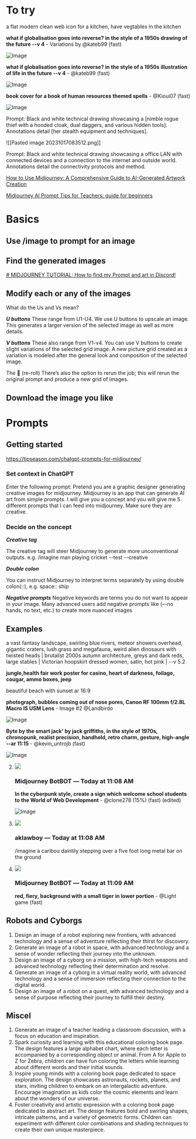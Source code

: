 

# To try

a flat modern clean web icon for a kitchen, have vegtables in the kitchen

**what if globalisation goes into reverse? in the style of a 1950s drawing of the future --v 4** - Variations by @kateb99 (fast)

![Image](https://media.discordapp.net/attachments/995431305066065950/1163640392269447259/kateb99_what_if_globalisation_goes_into_reverse_in_the_style_of_9e673f4e-402e-43f3-b2c6-b2fe313d1da6.png?ex=65404f90&is=652dda90&hm=9de3369b02c3368afbdb9cccb8d82b651fb423673e84412eedebbf20574959d8&=&width=350&height=350)

**what if globalisation goes into reverse? in the style of a 1950s illustration of life in the future --v 4** - @kateb99 (fast)

[](https://cdn.discordapp.com/attachments/995431305066065950/1163640492131618846/kateb99_what_if_globalisation_goes_into_reverse_in_the_style_of_b88207b0-e931-4a78-877e-9b8fb5acdeb1.png?ex=65404fa8&is=652ddaa8&hm=f4b85a9266b03467b39139eadf7dfb4efc41d04fbcb2d4f2e3a4b562681d9636&)

![Image](https://media.discordapp.net/attachments/995431305066065950/1163640492131618846/kateb99_what_if_globalisation_goes_into_reverse_in_the_style_of_b88207b0-e931-4a78-877e-9b8fb5acdeb1.png?ex=65404fa8&is=652ddaa8&hm=f4b85a9266b03467b39139eadf7dfb4efc41d04fbcb2d4f2e3a4b562681d9636&=&width=350&height=350)

**book cover for a book of human resources themed spells** - @Kioui07 (fast)

[](https://cdn.discordapp.com/attachments/995431305066065950/1163644469824999504/kioui07_67957_book_cover_for_a_book_of_human_resources_themed_s_49af685b-3437-4f04-9889-ffb467046334.png?ex=6540535d&is=652dde5d&hm=c507ef73116cb3fe6c73126ef902a6bd30248e0eb6bc465842ee387da99c31d6&)

![Image](https://media.discordapp.net/attachments/995431305066065950/1163644469824999504/kioui07_67957_book_cover_for_a_book_of_human_resources_themed_s_49af685b-3437-4f04-9889-ffb467046334.png?ex=6540535d&is=652dde5d&hm=c507ef73116cb3fe6c73126ef902a6bd30248e0eb6bc465842ee387da99c31d6&=&width=350&height=350)



Prompt: Black and white technical drawing showcasing a [nimble rogue thief with a hooded cloak, dual daggers, and various hidden tools]. Annotations detail [her stealth equipment and techniques].

![[Pasted image 20231017083512.png]]


Prompt: Black and white technical drawing showcasing a office LAN with connected devices and a connection to the internet and outside world. Annotations detail the connectivity protocols and method.


[How to Use Midjourney: A Comprehensive Guide to AI-Generated Artwork Creation](https://www.datacamp.com/tutorial/how-to-use-midjourney-a-comprehensive-guide-to-ai-generated-artwork-creation)


[Midjourney AI Prompt Tips for Teachers: guide for beginners](https://www.youtube.com/watch?v=TfYBUPhojUQ)


# Basics


## Use /image to prompt for an image




## Find the generated images

[# MIDJOURNEY TUTORIAL: How to find my Prompt and art in Discord!](https://www.youtube.com/watch?v=Ic3hK6Dikgw)

## Modify each or any of the images


What do the Us and Vs mean?

***U buttons***
These range from U1-U4. We use U buttons to upscale an image. This generates a larger version of the selected image as well as more details.

***V buttons***
These also range from V1-v4. You can use V buttons to create slight variations of the selected grid image. A new picture grid created as a variation is modeled after the general look and composition of the selected image.

The 🔄 (re-roll)
There’s also the option to rerun the job; this will rerun the original prompt and produce a new grid of images.


## Download the image you like






# Prompts

## Getting started

https://tipseason.com/chatgpt-prompts-for-midjourney/


### Set context in ChatGPT

Enter the following prompt:
Pretend you are a graphic designer generating creative images for midjourney. Midjourney is an app that can generate AI art from simple prompts. I will give you a concept and you will give me 5 different prompts that I can feed into midjourney. Make sure they are creative.

### Decide on the concept





***Creative tag***

The creative tag will steer Midjourney to generate more unconventional outputs.
e.g. /imagine man playing cricket --test --creative

***Double colon***

You can instruct Midjourney to interpret terms separately by using double colon(::), 
e.g. space:: ship

***Negative prompts***
Negative keywords are terms you do not want to appear in your image. Many advanced users add negative prompts like (–-no hands, no text, etc.) to create more nuanced images


## Examples

a vast fantasy landscape, swirling blue rivers, meteor showers overhead, gigantic craters, lush grass and megafauna, weird alien dinosaurs with twisted heads | brutalist 2000s autumn architecture, greys and dark reds, large stables | Victorian hoopskirt dressed women, satin, hot pink | --v 5.2


**jungle,health fair work poster for casino, heart of darkness, foilage, cougar, ammo boxes, jeep**


beautiful beach with sunset ar 16:9

**photograph, bubbles coming out of nose pores, Canon RF 100mm f/2.8L Macro IS USM Lens** - Image #2 @Landbirdo

[](https://cdn.discordapp.com/attachments/933565701162168371/1160074467205185617/landbirdo_photograph_bubbles_coming_out_of_nose_pores_Canon_RF__13815374-936a-449e-bb38-4c6332c611c7.png?ex=6533568a&is=6520e18a&hm=9f295972203b3c52396063086f5ea891cb8aa3142ecded20290204a933c6a8c3&)

![Image](https://media.discordapp.net/attachments/933565701162168371/1160074467205185617/landbirdo_photograph_bubbles_coming_out_of_nose_pores_Canon_RF__13815374-936a-449e-bb38-4c6332c611c7.png?ex=6533568a&is=6520e18a&hm=9f295972203b3c52396063086f5ea891cb8aa3142ecded20290204a933c6a8c3&=&width=350&height=350)



**Byte by the smart jack' by jack griffiths, in the style of 1970s, chronopunk, realist precision, handheld, retro charm, gesture, high-angle --ar 11:15** - @kevin_untrojb (fast)

[](https://cdn.discordapp.com/attachments/933565701162168371/1160074488948477962/kevin_untrojb_Byte_by_the_smart_jack_by_jack_griffiths_in_the_s_137c4158-09a2-4d45-9586-acfa667f629a.png?ex=6533568f&is=6520e18f&hm=d528fdd28335c39f40f4aab26074ab1af6e206560c300646db187282ade61189&)

![Image](https://media.discordapp.net/attachments/933565701162168371/1160074488948477962/kevin_untrojb_Byte_by_the_smart_jack_by_jack_griffiths_in_the_s_137c4158-09a2-4d45-9586-acfa667f629a.png?ex=6533568f&is=6520e18f&hm=d528fdd28335c39f40f4aab26074ab1af6e206560c300646db187282ade61189&=&width=258&height=350)


2.   
    ![](https://cdn.discordapp.com/avatars/936929561302675456/f6ce562a6b4979c4b1cbc5b436d3be76.webp?size=80)
    
    ### Midjourney BotBOT _—_ Today at 11:08 AM
    
    **In the cyberpunk style, create a sign which welcome school students to the World of Web Development** - @clone278 (15%) (fast) (edited)
    
    [](https://cdn.discordapp.com/attachments/995431305066065950/1160338055811584070/5e48437b-c1d0-41e4-a6e0-878fc94f2309_grid_0.webp?ex=65344c06&is=6521d706&hm=62f722b6fd31c71a0d669136fdde47e20f92723854cf45e537a01f8d526a15d0&)
    
    ![Image](https://media.discordapp.net/attachments/995431305066065950/1160338055811584070/5e48437b-c1d0-41e4-a6e0-878fc94f2309_grid_0.webp?ex=65344c06&is=6521d706&hm=62f722b6fd31c71a0d669136fdde47e20f92723854cf45e537a01f8d526a15d0&=&width=350&height=350)
    
3. ![](https://discord.com/assets/1f0bfc0865d324c2587920a7d80c609b.png)
    
    ### aklawboy _—_ Today at 11:08 AM
    
    /imagine a caribou daintily stepping over a five foot long metal bar on the ground
    
4. ![](https://cdn.discordapp.com/avatars/936929561302675456/f6ce562a6b4979c4b1cbc5b436d3be76.webp?size=80)
    
    ### Midjourney BotBOT _—_ Today at 11:09 AM
    
    **red, fiery, background with a small tiger in lower portion** - @Light game (fast)
    
    [](https://cdn.discordapp.com/attachments/995431305066065950/1160338051004907571/lightgame._red_fiery_background_with_a_small_tiger_in_lower_por_3dfe3718-8d58-4d34-8b83-14bf9252aa8f.png?ex=65344c05&is=6521d705&hm=f475ac598d0ddeec74e8014a489c18d6e378bf5feb3cefe57ae7402da2bac5c6&)

## Robots and Cyborgs

1. Design an image of a robot exploring new frontiers, with advanced technology and a sense of adventure reflecting their thirst for discovery.
2. Generate an image of a robot in space, with advanced technology and a sense of wonder reflecting their journey into the unknown.
3. Design an image of a cyborg on a mission, with high-tech weapons and advanced technology reflecting their determination and resolve.
5. Generate an image of a cyborg in a virtual reality world, with advanced technology and a sense of immersion reflecting their connection to the digital world.
6. Design an image of a robot on a quest, with advanced technology and a sense of purpose reflecting their journey to fulfill their destiny.

## Miscel
1. Generate an image of a teacher leading a classroom discussion, with a focus on education and inspiration.
1. Spark curiosity and learning with this educational coloring book page. The design features a large alphabet chart, where each letter is accompanied by a corresponding object or animal. From A for Apple to Z for Zebra, children can have fun coloring the letters while learning about different words and their initial sounds.
2. Inspire young minds with a coloring book page dedicated to space exploration. The design showcases astronauts, rockets, planets, and stars, inviting children to embark on an intergalactic adventure. Encourage imagination as kids color the cosmic elements and learn about the wonders of our universe.
4. Foster creativity and artistic expression with a coloring book page dedicated to abstract art. The design features bold and swirling shapes, intricate patterns, and a variety of geometric forms. Children can experiment with different color combinations and shading techniques to create their own unique masterpiece.
